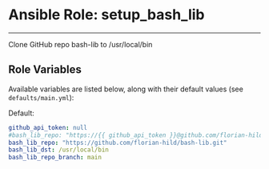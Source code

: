 # Ansible Role: setup_bash_lib
---

Clone GitHub repo bash-lib to /usr/local/bin

## Role Variables

Available variables are listed below, along with their default values (see `defaults/main.yml`):

Default:
 ```yaml
github_api_token: null
#bash_lib_repo: "https://{{ github_api_token }}@github.com/florian-hild/bash-lib.git"
bash_lib_repo: "https://github.com/florian-hild/bash-lib.git"
bash_lib_dst: /usr/local/bin
bash_lib_repo_branch: main
 ```

